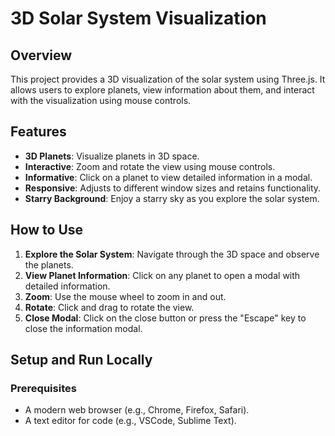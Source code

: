 # 3D Solar System Visualization

## Overview
This project provides a 3D visualization of the solar system using Three.js. It allows users to explore planets, view information about them, and interact with the visualization using mouse controls.

## Features
- **3D Planets**: Visualize planets in 3D space.
- **Interactive**: Zoom and rotate the view using mouse controls.
- **Informative**: Click on a planet to view detailed information in a modal.
- **Responsive**: Adjusts to different window sizes and retains functionality.
- **Starry Background**: Enjoy a starry sky as you explore the solar system.

## How to Use
1. **Explore the Solar System**: Navigate through the 3D space and observe the planets.
2. **View Planet Information**: Click on any planet to open a modal with detailed information.
3. **Zoom**: Use the mouse wheel to zoom in and out.
4. **Rotate**: Click and drag to rotate the view.
5. **Close Modal**: Click on the close button or press the "Escape" key to close the information modal.

## Setup and Run Locally
### Prerequisites
- A modern web browser (e.g., Chrome, Firefox, Safari).
- A text editor for code (e.g., VSCode, Sublime Text).
